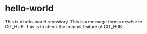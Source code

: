 # hello-world
This is a hello-world repository.
This is a message form a newbie to GIT_HUB.
This is to check the commit feature of GIT_HUB.
